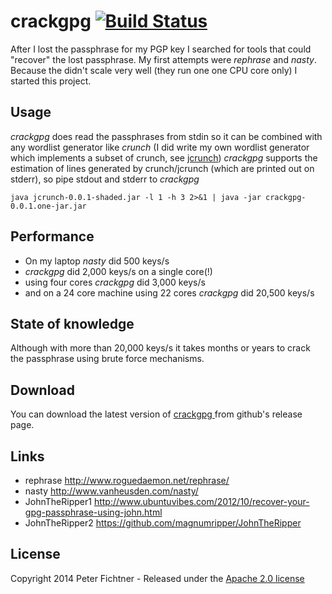 # crackgpg [![Build Status](https://buildhive.cloudbees.com/job/pfichtner/job/crackgpg/badge/icon)](https://buildhive.cloudbees.com/job/pfichtner/job/crackgpg/)

After I lost the passphrase for my PGP key I searched for tools that could "recover" the lost passphrase. 
My first attempts were *rephrase* and *nasty*. Because the didn't scale very well (they run one one CPU core only) I started this project.

## Usage
*crackgpg* does read the passphrases from stdin so it can be combined with any wordlist generator like *crunch* (I did write my own wordlist generator which implements a subset of crunch, see [jcrunch](https://github.com/pfichtner/jcrunch))
*crackgpg* supports the estimation of lines generated by crunch/jcrunch (which are printed out on stderr), so pipe stdout and stderr to *crackgpg*

```
java jcrunch-0.0.1-shaded.jar -l 1 -h 3 2>&1 | java -jar crackgpg-0.0.1.one-jar.jar
```

## Performance
* On my laptop *nasty* did 500 keys/s
* *crackgpg* did 2,000 keys/s on a single core(!)
* using four cores *crackgpg* did 3,000 keys/s
* and on a 24 core machine using 22 cores *crackgpg* did 20,500 keys/s

## State of knowledge
Although with more than 20,000 keys/s it takes months or years to crack the passphrase using brute force mechanisms. 

## Download
You can download the latest version of [ crackgpg ](https://github.com/pfichtner/crackgpg/releases/latest) from github's release page. 

## Links
* rephrase http://www.roguedaemon.net/rephrase/
* nasty http://www.vanheusden.com/nasty/
* JohnTheRipper1 http://www.ubuntuvibes.com/2012/10/recover-your-gpg-passphrase-using-john.html 
* JohnTheRipper2 https://github.com/magnumripper/JohnTheRipper

## License
Copyright 2014 Peter Fichtner - Released under the [Apache 2.0 license](http://www.apache.org/licenses/LICENSE-2.0.html)
